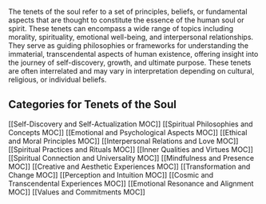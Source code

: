 The tenets of the soul refer to a set of principles, beliefs, or fundamental aspects that are thought to constitute the essence of the human soul or spirit. These tenets can encompass a wide range of topics including morality, spirituality, emotional well-being, and interpersonal relationships. They serve as guiding philosophies or frameworks for understanding the immaterial, transcendental aspects of human existence, offering insight into the journey of self-discovery, growth, and ultimate purpose. These tenets are often interrelated and may vary in interpretation depending on cultural, religious, or individual beliefs.


## Categories for Tenets of the Soul 

[[Self-Discovery and Self-Actualization MOC]]
[[Spiritual Philosophies and Concepts MOC]]
[[Emotional and Psychological Aspects MOC]]
[[Ethical and Moral Principles MOC]]
[[Interpersonal Relations and Love MOC]]
[[Spiritual Practices and Rituals MOC]]
[[Inner Qualities and Virtues MOC]]
[[Spiritual Connection and Universality MOC]]
[[Mindfulness and Presence MOC]]
[[Creative and Aesthetic Experiences MOC]]
[[Transformation and Change MOC]]
[[Perception and Intuition MOC]]
[[Cosmic and Transcendental Experiences MOC]]
[[Emotional Resonance and Alignment MOC]]
[[Values and Commitments MOC]] 
